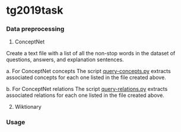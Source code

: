 # tg2019task

### Data preprocessing

1. ConceptNet

Create a text file with a list of all the non-stop words in the dataset of questions, answers, and explanation sentences. 

a. For ConceptNet concepts
The script [query-concepts.py](/src/main/python/query-concepts.py) extracts associated concepts for each one listed in the file created above.

b. For ConceptNet relations
The script [query-relations.py](/src/main/python/query-relations.py) extracts associated relations for each one listed in the file created above.

2. Wiktionary




### Usage

<java>

